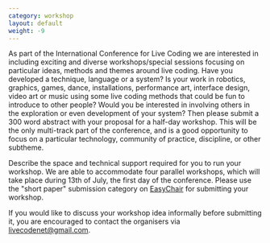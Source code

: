```yaml
---
category: workshop
layout: default
weight: -9
---
```


As part of the International Conference for Live Coding we are interested in including exciting and diverse workshops/special sessions focusing on particular ideas, methods and themes around live coding. Have you developed a technique, language or a system? Is your work in robotics, graphics, games, dance, installations, performance art, interface design, video art or music using some live coding methods that could be fun to introduce to other people? Would you be interested in involving others in the exploration or even development of your system? Then please submit a 300 word abstract with your proposal for a half-day workshop. This will be the only multi-track part of the conference, and is a good opportunity to focus on a particular technology, community of practice, discipline, or other subtheme.

Describe the space and technical support required for you to run your workshop. We are able to accommodate four parallel workshops, which will take place during 13th of July, the first day of the conference. Please use the "short paper" submission category on [EasyChair](https://easychair.org/conferences/?conf=iclc2015) for submitting your workshop. 

If you would like to discuss your workshop idea informally before submitting it, you are encouraged to contact the organisers via [livecodenet@gmail.com](mailto:livecodenet@gmail.com).
